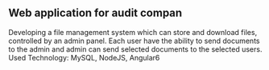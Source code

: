 ## Web application for audit compan

Developing a file management system which can store and download files, controlled by an admin panel. Each user have the ability to send documents to the admin and admin can send selected documents to the selected users.                                                                              
Used Technology: MySQL, NodeJS, Angular6 
